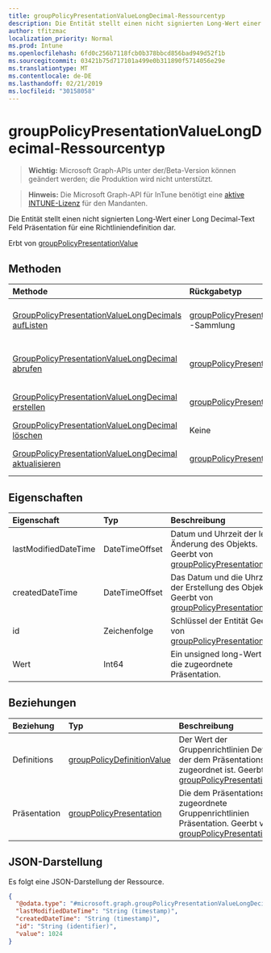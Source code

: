 ```yaml
---
title: groupPolicyPresentationValueLongDecimal-Ressourcentyp
description: Die Entität stellt einen nicht signierten Long-Wert einer Long Decimal-Text Feld Präsentation für eine Richtliniendefinition dar.
author: tfitzmac
localization_priority: Normal
ms.prod: Intune
ms.openlocfilehash: 6fd0c256b7118fcb0b378bbcd856bad949d52f1b
ms.sourcegitcommit: 03421b75d717101a499e0b311890f5714056e29e
ms.translationtype: MT
ms.contentlocale: de-DE
ms.lasthandoff: 02/21/2019
ms.locfileid: "30158058"
---
```

# <a name="grouppolicypresentationvaluelongdecimal-resource-type"></a>groupPolicyPresentationValueLongDecimal-Ressourcentyp

> **Wichtig:** Microsoft Graph-APIs unter der/Beta-Version können geändert werden; die Produktion wird nicht unterstützt.

> **Hinweis:** Die Microsoft Graph-API für InTune benötigt eine [aktive INTUNE-Lizenz](https://go.microsoft.com/fwlink/?linkid=839381) für den Mandanten.

Die Entität stellt einen nicht signierten Long-Wert einer Long Decimal-Text Feld Präsentation für eine Richtliniendefinition dar.


Erbt von [groupPolicyPresentationValue](../resources/intune-grouppolicy-grouppolicypresentationvalue.md)

## <a name="methods"></a>Methoden
|Methode|Rückgabetyp|Beschreibung|
|:---|:---|:---|
|[GroupPolicyPresentationValueLongDecimals aufListen](../api/intune-grouppolicy-grouppolicypresentationvaluelongdecimal-list.md)|[groupPolicyPresentationValueLongDecimal](../resources/intune-grouppolicy-grouppolicypresentationvaluelongdecimal.md) -Sammlung|AufListen von Eigenschaften und Beziehungen der [groupPolicyPresentationValueLongDecimal](../resources/intune-grouppolicy-grouppolicypresentationvaluelongdecimal.md) -Objekte.|
|[GroupPolicyPresentationValueLongDecimal abrufen](../api/intune-grouppolicy-grouppolicypresentationvaluelongdecimal-get.md)|[groupPolicyPresentationValueLongDecimal](../resources/intune-grouppolicy-grouppolicypresentationvaluelongdecimal.md)|Lesen von Eigenschaften und Beziehungen des [groupPolicyPresentationValueLongDecimal](../resources/intune-grouppolicy-grouppolicypresentationvaluelongdecimal.md) -Objekts.|
|[GroupPolicyPresentationValueLongDecimal erstellen](../api/intune-grouppolicy-grouppolicypresentationvaluelongdecimal-create.md)|[groupPolicyPresentationValueLongDecimal](../resources/intune-grouppolicy-grouppolicypresentationvaluelongdecimal.md)|Erstellen eines neuen [groupPolicyPresentationValueLongDecimal](../resources/intune-grouppolicy-grouppolicypresentationvaluelongdecimal.md) -Objekts.|
|[GroupPolicyPresentationValueLongDecimal löschen](../api/intune-grouppolicy-grouppolicypresentationvaluelongdecimal-delete.md)|Keine|Löscht eine [groupPolicyPresentationValueLongDecimal](../resources/intune-grouppolicy-grouppolicypresentationvaluelongdecimal.md).|
|[GroupPolicyPresentationValueLongDecimal aktualisieren](../api/intune-grouppolicy-grouppolicypresentationvaluelongdecimal-update.md)|[groupPolicyPresentationValueLongDecimal](../resources/intune-grouppolicy-grouppolicypresentationvaluelongdecimal.md)|Aktualisieren der Eigenschaften eines [groupPolicyPresentationValueLongDecimal](../resources/intune-grouppolicy-grouppolicypresentationvaluelongdecimal.md) -Objekts.|

## <a name="properties"></a>Eigenschaften
|Eigenschaft|Typ|Beschreibung|
|:---|:---|:---|
|lastModifiedDateTime|DateTimeOffset|Datum und Uhrzeit der letzten Änderung des Objekts. Geerbt von [groupPolicyPresentationValue](../resources/intune-grouppolicy-grouppolicypresentationvalue.md)|
|createdDateTime|DateTimeOffset|Das Datum und die Uhrzeit der Erstellung des Objekts. Geerbt von [groupPolicyPresentationValue](../resources/intune-grouppolicy-grouppolicypresentationvalue.md)|
|id|Zeichenfolge|Schlüssel der Entität Geerbt von [groupPolicyPresentationValue](../resources/intune-grouppolicy-grouppolicypresentationvalue.md)|
|Wert|Int64|Ein unsigned long-Wert für die zugeordnete Präsentation.|

## <a name="relationships"></a>Beziehungen
|Beziehung|Typ|Beschreibung|
|:---|:---|:---|
|Definitions|[groupPolicyDefinitionValue](../resources/intune-grouppolicy-grouppolicydefinitionvalue.md)|Der Wert der Gruppenrichtlinien Definition, der dem Präsentations Wert zugeordnet ist. Geerbt von [groupPolicyPresentationValue](../resources/intune-grouppolicy-grouppolicypresentationvalue.md)|
|Präsentation|[groupPolicyPresentation](../resources/intune-grouppolicy-grouppolicypresentation.md)|Die dem Präsentations Wert zugeordnete Gruppenrichtlinien Präsentation. Geerbt von [groupPolicyPresentationValue](../resources/intune-grouppolicy-grouppolicypresentationvalue.md)|

## <a name="json-representation"></a>JSON-Darstellung
Es folgt eine JSON-Darstellung der Ressource.
<!-- {
  "blockType": "resource",
  "keyProperty": "id",
  "@odata.type": "microsoft.graph.groupPolicyPresentationValueLongDecimal"
}
-->
``` json
{
  "@odata.type": "#microsoft.graph.groupPolicyPresentationValueLongDecimal",
  "lastModifiedDateTime": "String (timestamp)",
  "createdDateTime": "String (timestamp)",
  "id": "String (identifier)",
  "value": 1024
}
```




